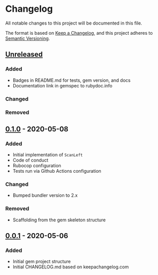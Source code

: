 # Changelog
All notable changes to this project will be documented in this file.

The format is based on [Keep a Changelog](https://keepachangelog.com/en/1.0.0/),
and this project adheres to [Semantic Versioning](https://semver.org/spec/v2.0.0.html).

## [Unreleased]
### Added
- Badges in README.md for tests, gem version, and docs
- Documentation link in gemspec to rubydoc.info

### Changed

### Removed

## [0.1.0] - 2020-05-08
### Added
- Initial implementation of `ScanLeft`
- Code of conduct
- Rubocop configuration
- Tests run via Github Actions configuration

### Changed
- Bumped bundler version to 2.x

### Removed
- Scaffolding from the gem skeleton structure

## [0.0.1] - 2020-05-06
### Added
- Initial gem project structure
- Initial CHANGELOG.md based on keepachangelog.com

[Unreleased]: https://github.com/panorama-ed/scan_left/compare/v0.1.0...HEAD
[0.1.0]: https://github.com/panorama-ed/scan_left/compare/v0.0.1...v0.1.0
[0.0.1]: https://github.com/panorama-ed/scan_left/releases/tag/v0.0.1
